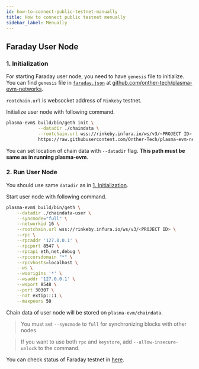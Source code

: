 ```yaml
---
id: how-to-connect-public-testnet-manually
title: How to connect public testnet menually
sidebar_label: Menually
---
```


## Faraday User Node

### 1. Initialization

For starting Faraday user node, you need to have `genesis` file to initialize. You can find `genesis` file in [`faraday.json`](https://github.com/Onther-Tech/plasma-evm-networks/blob/master/faraday-testnet/faraday.json) at [github.com/onther-tech/plasma-evm-networks](https://github.com/Onther-Tech/plasma-evm-networks/tree/master/faraday-testnet).

`rootchain.url` is websocket address of `Rinkeby` testnet.

Initialize user node with following command.

```bash
plasma-evm$ build/bin/geth init \
            --datadir ./chaindata \
            --rootchain.url wss://rinkeby.infura.io/ws/v3/<PROJECT ID> \
            https://raw.githubusercontent.com/Onther-Tech/plasma-evm-networks/master/faraday-testnet/faraday.json
```

You can set location of chain data with `--datadir` flag. **This path must be same as in running plasma-evm**.

### 2. Run User Node

You should use same `datadir` as in [1. Initialization](how-to-connect-public-testnet-manually#1-initialization).

Start user node with following command.

```bash
plasma-evm$ build/bin/geth \
    --datadir ./chaindata-user \
    --syncmode="full" \
    --networkid 16 \
    --rootchain.url wss://rinkeby.infura.io/ws/v3/<PROJECT ID> \
    --rpc \
    --rpcaddr '127.0.0.1' \
    --rpcport 8547 \
    --rpcapi eth,net,debug \
    --rpccorsdomain "*" \
    --rpcvhosts=localhost \
    --ws \
    --wsorigins '*' \
    --wsaddr '127.0.0.1' \
    --wsport 8548 \
    --port 30307 \
    --nat extip:::1 \
    --maxpeers 50
```

Chain data of user node will be stored on `plasma-evm/chaindata`.

> You must set `--syncmode` to `full` for synchronizing blocks with other nodes.

> If you want to use both `rpc` and `keystore`, add `--allow-insecure-unlock` to the command.

You can check status of Faraday testnet in [here](http://ethstats.faraday.tokamak.network/).